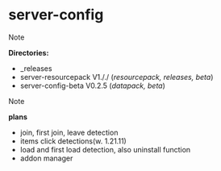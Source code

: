 # server-config
> [!NOTE]
> **Directories:**
> - _releases
> - server-resourcepack V1././ (*resourcepack, releases, beta*)
> - server-config-beta V0.2.5 (*datapack, beta*)

> [!NOTE]
> **plans**
> - join, first join, leave detection
> - items click detections(w. 1.21.11)
> - load and first load detection, also uninstall function
> - addon manager